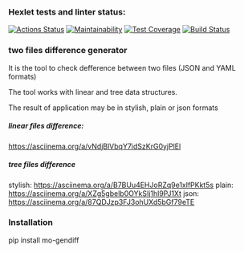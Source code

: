 ### Hexlet tests and linter status:
[![Actions Status](https://github.com/MaxOdinokiy/python-project-lvl2/workflows/hexlet-check/badge.svg)](https://github.com/MaxOdinokiy/python-project-lvl2/actions) [![Maintainability](https://api.codeclimate.com/v1/badges/fe3bb6ba27b2a9a9be13/maintainability)](https://codeclimate.com/github/MaxOdinokiy/python-project-lvl2/maintainability) [![Test Coverage](https://api.codeclimate.com/v1/badges/fe3bb6ba27b2a9a9be13/test_coverage)](https://codeclimate.com/github/MaxOdinokiy/python-project-lvl2/test_coverage) [![Build Status](https://github.com/MaxOdinokiy/python-project-lvl2/actions/workflows/build.yml/badge.svg)](https://github.com/MaxOdinokiy/python-project-lvl2/actions)

### two files difference generator

It is the tool to check defference between two files (JSON and YAML formats)

The tool works with linear and tree data structures. 

The result of application may be in stylish, plain or json formats

##### linear files difference: 
https://asciinema.org/a/vNdjBlVbqY7idSzKrG0yjPlEl

##### tree files difference
stylish: https://asciinema.org/a/B7BUu4EHJoRZq9e1xlfPKkt5s
plain: https://asciinema.org/a/XZg5gbelb0OYkSIj1hl9PJ1Xt
json: https://asciinema.org/a/87QDJzp3FJ3ohUXd5bGf79eTE

### Installation 
pip install mo-gendiff


